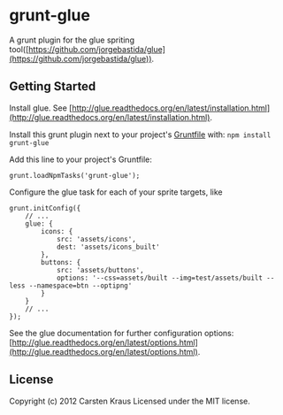 # grunt-glue

A grunt plugin for the glue spriting tool([https://github.com/jorgebastida/glue](https://github.com/jorgebastida/glue)).

## Getting Started

Install glue. See [http://glue.readthedocs.org/en/latest/installation.html](http://glue.readthedocs.org/en/latest/installation.html).

Install this grunt plugin next to your project's [Gruntfile][getting_started] with: `npm install grunt-glue`

Add this line to your project's Gruntfile:

    grunt.loadNpmTasks('grunt-glue');

Configure the glue task for each of your sprite targets, like

    grunt.initConfig({
        // ...
        glue: {
            icons: {
                src: 'assets/icons',
                dest: 'assets/icons_built'
            },
            buttons: {
                src: 'assets/buttons',
                options: '--css=assets/built --img=test/assets/built --less --namespace=btn --optipng'
            }
        }
        // ...
    });

See the glue documentation for further configuration options:
[http://glue.readthedocs.org/en/latest/options.html](http://glue.readthedocs.org/en/latest/options.html).

[getting_started]: https://github.com/cowboy/grunt/blob/master/docs/getting_started.md

## License
Copyright (c) 2012 Carsten Kraus
Licensed under the MIT license.
